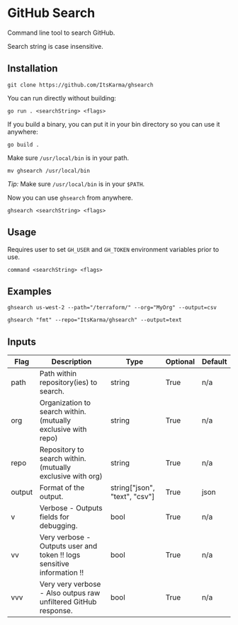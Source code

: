 # GitHub Search

Command line tool to search GitHub.

Search string is case insensitive.

## Installation

`git clone https://github.com/ItsKarma/ghsearch`

You can run directly without building:

`go run . <searchString> <flags>`

If you build a binary, you can put it in your bin directory so you can use it anywhere:

`go build .`

Make sure `/usr/local/bin` is in your path.

`mv ghsearch /usr/local/bin`

*Tip:* Make sure `/usr/local/bin` is in your `$PATH`.

Now you can use `ghsearch` from anywhere.

`ghsearch <searchString> <flags>`

## Usage

Requires user to set `GH_USER` and `GH_TOKEN` environment variables prior to use.

`command <searchString> <flags>`

## Examples

`ghsearch us-west-2 --path="/terraform/" --org="MyOrg" --output=csv`

`ghsearch "fmt" --repo="ItsKarma/ghsearch" --output=text`

## Inputs

| Flag | Description | Type | Optional | Default |
| ---- | ----------- | ---- | -------- | ------- |
| path | Path within repository(ies) to search. | string | True | n/a |
| org | Organization to search within. (mutually exclusive with repo) | string | True | n/a |
| repo | Repository to search within. (mutually exclusive with org) | string | True | n/a |
| output | Format of the output. | string["json", "text", "csv"] | True | json |
| v | Verbose - Outputs fields for debugging. | bool | True | n/a |
| vv | Very verbose - Outputs user and token !! logs sensitive information !! | bool | True | n/a |
| vvv | Very very verbose - Also outpus raw unfiltered GitHub response. | bool | True | n/a |